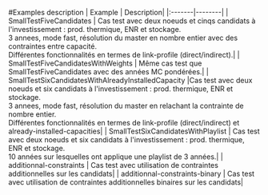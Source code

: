 #Examples description
| Example     | Description|
|:-------|--------|
| SmallTestFiveCandidates  | Cas test avec deux noeuds et cinqs candidats à l'investissement : prod. thermique, ENR et stockage.<br/>3 annees, mode fast, résolution du master en nombre entier avec des contraintes entre capacité.<br/>Différentes fonctionnalités en termes de link-profile (direct/indirect).|
| SmallTestFiveCandidatesWithWeights  | Même cas test que SmallTestFiveCandidates avec des années MC pondérées.|
| SmallTestSixCandidatesWithAlreadyInstalledCapacity  |Cas test avec deux noeuds et six candidats à l'investissement : prod. thermique, ENR et stockage.<br/>3 annees, mode fast, résolution du master en relachant la contrainte de nombre entier.<br/> Différentes fonctionnalités en termes de link-profile (direct/indirect) et already-installed-capacities|
| SmallTestSixCandidatesWithPlaylist  | Cas test avec deux noeuds et six candidats à l'investissement : prod. thermique, ENR et stockage.<br/>10 années sur lesquelles ont applique une playlist de 3 années.|
| additionnal-constraints  | Cas test avec utilisation de contraintes additionnelles sur les candidats|
| additionnal-constraints-binary  | Cas test avec utilisation de contraintes additionnelles binaires sur les candidats|